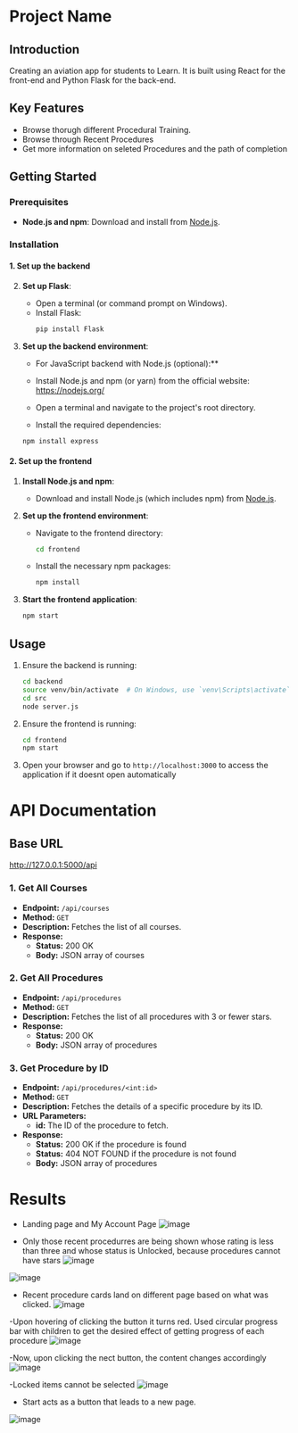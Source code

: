 # Project Name

## Introduction

Creating an aviation app for students to Learn. It is built using React for the front-end and Python Flask for the back-end.

## Key Features

- Browse thorugh different Procedural Training.
- Browse through Recent Procedures
- Get more information on seleted Procedures and the path of completion

## Getting Started

### Prerequisites

- **Node.js and npm**: Download and install from [Node.js](https://nodejs.org/).


### Installation

#### 1. Set up the backend


2. **Set up Flask**:
    - Open a terminal (or command prompt on Windows).
    - Install Flask:
      ```bash
      pip install Flask
      ```

3. **Set up the backend environment**:
    - For JavaScript backend with Node.js (optional):**

    - Install Node.js and npm (or yarn) from the official website: https://nodejs.org/
    - Open a terminal and navigate to the project's root directory.
    - Install the required dependencies:

    ```bash
    npm install express
    ```



#### 2. Set up the frontend

1. **Install Node.js and npm**:
    - Download and install Node.js (which includes npm) from [Node.js](https://nodejs.org/).

2. **Set up the frontend environment**:
    - Navigate to the frontend directory:
      ```bash
      cd frontend
      ```

    - Install the necessary npm packages:
      ```bash
      npm install
      ```

3. **Start the frontend application**:
    ```bash
    npm start
    ```

## Usage

1. Ensure the backend is running:
    ```bash
    cd backend
    source venv/bin/activate  # On Windows, use `venv\Scripts\activate`
    cd src
    node server.js

    ```

2. Ensure the frontend is running:
    ```bash
    cd frontend
    npm start
    ```

3. Open your browser and go to `http://localhost:3000` to access the application if it doesnt open automatically

# API Documentation

## Base URL

http://127.0.0.1:5000/api


### 1. Get All Courses

- **Endpoint:** `/api/courses`
- **Method:** `GET`
- **Description:** Fetches the list of all courses.
- **Response:**
  - **Status:** 200 OK
  - **Body:** JSON array of courses

### 2. Get All Procedures

- **Endpoint:** `/api/procedures`
- **Method:** `GET`
- **Description:** Fetches the list of all procedures with 3 or fewer stars.
- **Response:**
  - **Status:** 200 OK
  - **Body:** JSON array of procedures

### 3. Get Procedure by ID

- **Endpoint:** `/api/procedures/<int:id>`
- **Method:** `GET`
- **Description:** Fetches the details of a specific procedure by its ID.
- **URL Parameters:**
  - **id:** The ID of the procedure to fetch.
- **Response:**
  - **Status:** 200 OK if the procedure is found
  - **Status:** 404 NOT FOUND if the procedure is not found
   - **Body:** JSON array of procedures

# Results

- Landing page and My Account Page
![image](https://github.com/vedantipawar/Training-Aviation-Updated/assets/51786206/f8507ada-29c9-4b9e-b35a-2003c273a4c8)



- Only those recent procedurres are being shown whose rating is less than three and whose status is Unlocked, because procedures cannot have stars
![image](https://github.com/vedantipawar/Training-Aviation-Updated/assets/51786206/2f2e0ab0-c6b2-4afb-8550-384ca393ca90)


![image](https://github.com/vedantipawar/Training-Aviation-Updated/assets/51786206/642941d5-a412-4e28-a8ab-d8b01210f17a)

- Recent procedure cards land on different page based on what was clicked.
![image](https://github.com/vedantipawar/Training-Aviation-Updated/assets/51786206/7579053b-875d-453f-ba04-8c45ed7d5855)

-Upon hovering of clicking the button it turns red. Used circular progress bar with children to get the desired effect of getting progress of each procedure
![image](https://github.com/vedantipawar/Training-Aviation-Updated/assets/51786206/7d4e399c-7bc4-452b-8d24-f9a8c377d626)

-Now, upon clicking the nect button, the content changes accordingly
![image](https://github.com/vedantipawar/Training-Aviation-Updated/assets/51786206/df4e72f3-5aec-4a9d-bba6-1fe764acf0f9)

-Locked items cannot be selected
![image](https://github.com/vedantipawar/Training-Aviation-Updated/assets/51786206/2cc011f0-b160-4dd5-b2ec-bcdf75eae462)


- Start acts as a button that leads to a new page.

![image](https://github.com/vedantipawar/Training-Aviation-Updated/assets/51786206/2457b6cd-aba7-46c0-8635-3e43d235ad59)
